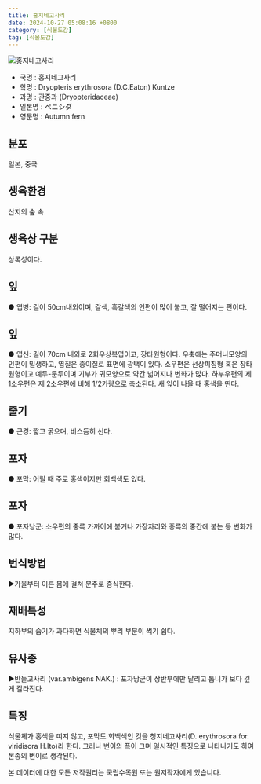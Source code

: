 ```yaml
---
title: 홍지네고사리
date: 2024-10-27 05:08:16 +0800
category: [식물도감]
tag: [식물도감]
---
```




![홍지네고사리](/fileUpload/plants/basic/Dryopteridaceae/Dryopteris/3669/3669_1_th2.jpg)
- 국명 : 홍지네고사리
- 학명 : Dryopteris erythrosora (D.C.Eaton) Kuntze
- 과명 : 관중과 (Dryopteridaceae)
- 일본명 : ペニシダ
- 영문명 : Autumn fern


## 분포
일본, 중국
## 생육환경
산지의 숲 속
## 생육상 구분
상록성이다. 
## 잎
● 엽병: 길이 50cm내외이며, 갈색, 흑갈색의 인편이 많이 붙고, 잘 떨어지는 편이다. 
## 잎
● 엽신: 길이 70cm 내외로 2회우상복엽이고, 장타원형이다. 우축에는 주머니모양의 인편이 밀생하고, 엽질은 종이질로 표면에 광택이 있다. 소우편은 선상피침형 혹은 장타원형이고 예두-둔두이며 기부가 귀모양으로 약간 넓어지나 변화가 많다. 하부우편의 제 1소우편은 제 2소우편에 비해 1/2가량으로 축소된다. 새 잎이 나올 때 홍색을 띤다. 
## 줄기
● 근경: 짧고 굵으며, 비스듬히 선다. 
## 포자
● 포막: 어릴 때 주로 홍색이지만 회백색도 있다. 
## 포자
● 포자낭군: 소우편의 중륵 가까이에 붙거나 가장자리와 중륵의 중간에 붙는 등 변화가 많다. 
## 번식방법
▶가을부터 이른 봄에 걸쳐 분주로 증식한다.
## 재배특성
지하부의 습기가 과다하면 식물체의 뿌리 부분이 썩기 쉽다.
## 유사종
▶반들고사리 (var.ambigens NAK.) : 포자낭군이 상반부에만 달리고 톱니가 보다 깊게 갈라진다.
## 특징
식물체가 홍색을 띠지 않고, 포막도 회백색인 것을 청지네고사리(D. erythrosora for. viridisora H.Ito)라 한다. 그러나 변이의 폭이 크며 일시적인 특징으로 나타나기도 하여 본종의 변이로 생각된다. 






본 데이터에 대한 모든 저작권리는 국립수목원 또는 원저작자에게 있습니다.
